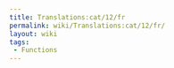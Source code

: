 ```yaml
---
title: Translations:cat/12/fr
permalink: wiki/Translations:cat/12/fr/
layout: wiki
tags:
 - Functions
---
```



